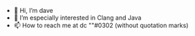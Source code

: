 - 👋 Hi, I’m dave
- 👀 I’m especially interested in Clang and Java
- 📫 How to reach me at dc "<David>"#0302 (without quotation marks)

<!---
MADaveee/MADaveee is a ✨ special ✨ repository because its `README.md` (this file) appears on your GitHub profile.
You can click the Preview link to take a look at your changes.
--->
